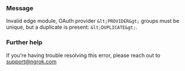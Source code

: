 
### Message
Invalid edge module, OAuth provider `&lt;PROVIDER&gt;` groups must be unique, but a duplicate is present: `&lt;DUPLICATE&gt;`.

### Further help
If you're having trouble resolving this error, please reach out to [support@ngrok.com](mailto:support@ngrok.com?subject=Help%20with%20ERR_NGROK_7050)

